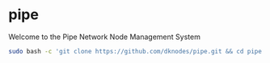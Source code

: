 # pipe
Welcome to the Pipe Network Node Management System


```bash
sudo bash -c 'git clone https://github.com/dknodes/pipe.git && cd pipe && chmod ugo+x pipe.sh && ./pipe.sh'
```
